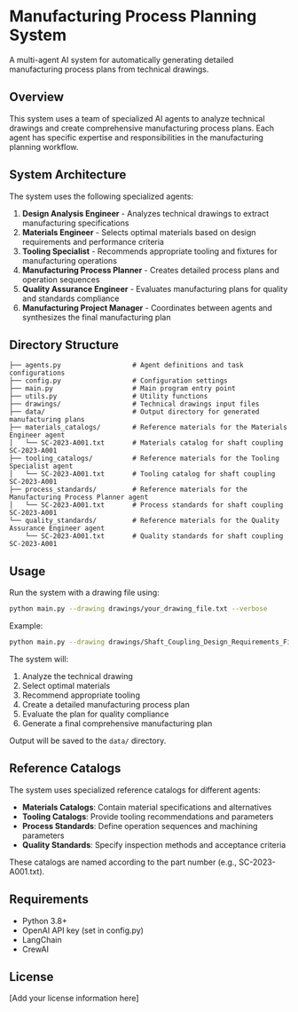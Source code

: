 # Manufacturing Process Planning System

A multi-agent AI system for automatically generating detailed manufacturing process plans from technical drawings.

## Overview

This system uses a team of specialized AI agents to analyze technical drawings and create comprehensive manufacturing process plans. Each agent has specific expertise and responsibilities in the manufacturing planning workflow.

## System Architecture

The system uses the following specialized agents:

1. **Design Analysis Engineer** - Analyzes technical drawings to extract manufacturing specifications
2. **Materials Engineer** - Selects optimal materials based on design requirements and performance criteria
3. **Tooling Specialist** - Recommends appropriate tooling and fixtures for manufacturing operations
4. **Manufacturing Process Planner** - Creates detailed process plans and operation sequences
5. **Quality Assurance Engineer** - Evaluates manufacturing plans for quality and standards compliance
6. **Manufacturing Project Manager** - Coordinates between agents and synthesizes the final manufacturing plan

## Directory Structure

```
├── agents.py                  # Agent definitions and task configurations
├── config.py                  # Configuration settings
├── main.py                    # Main program entry point
├── utils.py                   # Utility functions
├── drawings/                  # Technical drawings input files
├── data/                      # Output directory for generated manufacturing plans
├── materials_catalogs/        # Reference materials for the Materials Engineer agent
│   └── SC-2023-A001.txt       # Materials catalog for shaft coupling SC-2023-A001
├── tooling_catalogs/          # Reference materials for the Tooling Specialist agent
│   └── SC-2023-A001.txt       # Tooling catalog for shaft coupling SC-2023-A001
├── process_standards/         # Reference materials for the Manufacturing Process Planner agent
│   └── SC-2023-A001.txt       # Process standards for shaft coupling SC-2023-A001
└── quality_standards/         # Reference materials for the Quality Assurance Engineer agent
    └── SC-2023-A001.txt       # Quality standards for shaft coupling SC-2023-A001
```

## Usage

Run the system with a drawing file using:

```bash
python main.py --drawing drawings/your_drawing_file.txt --verbose
```

Example:

```bash
python main.py --drawing drawings/Shaft_Coupling_Design_Requirements_Final_v21.txt --verbose
```

The system will:

1. Analyze the technical drawing
2. Select optimal materials
3. Recommend appropriate tooling
4. Create a detailed manufacturing process plan
5. Evaluate the plan for quality compliance
6. Generate a final comprehensive manufacturing plan

Output will be saved to the `data/` directory.

## Reference Catalogs

The system uses specialized reference catalogs for different agents:

- **Materials Catalogs**: Contain material specifications and alternatives
- **Tooling Catalogs**: Provide tooling recommendations and parameters
- **Process Standards**: Define operation sequences and machining parameters
- **Quality Standards**: Specify inspection methods and acceptance criteria

These catalogs are named according to the part number (e.g., SC-2023-A001.txt).

## Requirements

- Python 3.8+
- OpenAI API key (set in config.py)
- LangChain
- CrewAI

## License

[Add your license information here] 